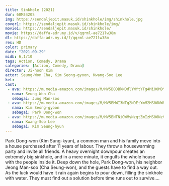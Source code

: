 ```yaml
---
title: Sinkhole (2021)
dur: 60M3420S
img: https://sendaljepit.masuk.id/shinkhole/img/shinkhole.jpg
cover1: https://sendaljepit.masuk.id/shinkhole/img/
movie1: https://sendaljepit.masuk.id/shinkhole/
movie: https://daffa-adr.my.id/v/qqrml-ae721lw38m
dl: https://daffa-adr.my.id/f/qqrml-ae721lw38m
res: HD
color: primary
date: "2021-09-29"
midb: 6,1/10
tags: Action, Comedy, Drama
categories: [Action, Comedy, Drama]
director: Ji-hoon Kim
actor: Seung-Won Cha, Kim Seong-gyoon, Kwang-Soo Lee
ket: 
cast:
 - ava: https://m.media-amazon.com/images/M/MV5BODBkNDdlYWYtYTg4Mi00MDY2LWJiNDYtZDk4ZjkyZjgxMzA2L2ltYWdlXkEyXkFqcGdeQXVyMjIyNzU0OA@@._V1_QL75_UX140_CR0,12,140,140_.jpg
   nama: Seung-Won Cha
   sebagai: Jung Man-soo
 - ava: https://m.media-amazon.com/images/M/MV5BMWI3NTg2NDEtYmM2MS00NWM2LWFkNzUtOWRmMWM0NTc0ZGZhXkEyXkFqcGdeQXVyNDY5MjMyNTg@._V1_QL75_UX140_CR0,13,140,140_.jpg
   nama: Kim Seong-gyoon
   sebagai: Park Dong-won
 - ava: https://m.media-amazon.com/images/M/MV5BNTNiOWMyNzgtZmIzMS00NzVhLWExYjctOWY5YWY4ZjljZTdmXkEyXkFqcGdeQXVyNTM3MDMyMDQ@._V1_QL75_UY140_CR55,0,140,140_.jpg
   nama: Kwang-Soo Lee
   sebagai: Kim Seung-hyun
---
```


Park Dong-won (Kim Sung-kyun), a common man and his family move into a house purchased after 11 years of labour. They throw a housewarming party and invite all friends. A heavy overnight downpour creates an extremely big sinkhole, and in a mere minute, it engulfs the whole house with the people inside it. Deep down the hole, Park Dong-won, his neighbor Jeong Man-soo (Cha Seung-won), and the guests have to find a way out. As the luck would have it rain again begins to pour down, filling the sinkhole with water. They must find out a solution before time runs out to survive....
